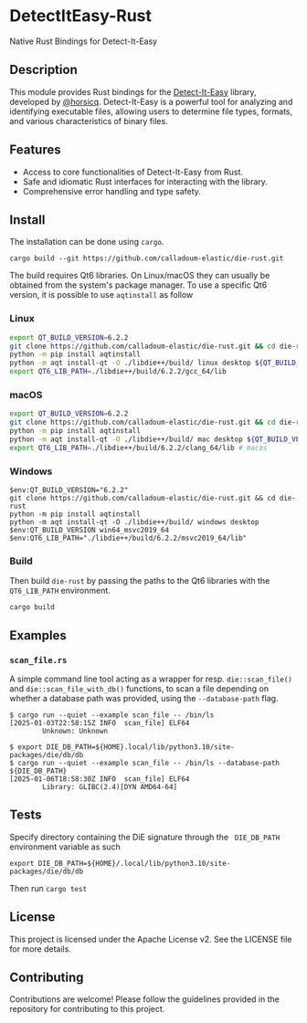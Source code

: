 # DetectItEasy-Rust

Native Rust Bindings for Detect-It-Easy

## Description
This module provides Rust bindings for the [Detect-It-Easy](https://github.com/horsicq/Detect-It-Easy) library, developed by [@horsicq](https://github.com/horsicq). Detect-It-Easy is a powerful tool for analyzing and identifying executable files, allowing users to determine file types, formats, and various characteristics of binary files.

## Features
- Access to core functionalities of Detect-It-Easy from Rust.
- Safe and idiomatic Rust interfaces for interacting with the library.
- Comprehensive error handling and type safety.

## Install

The installation can be done using `cargo`.

```console
cargo build --git https://github.com/calladoum-elastic/die-rust.git
```

The build requires Qt6 libraries. On Linux/macOS they can usually be obtained from the system's package manager.
To use a specific Qt6 version, it is possible to use `aqtinstall` as follow

### Linux

```bash
export QT_BUILD_VERSION=6.2.2
git clone https://github.com/calladoum-elastic/die-rust.git && cd die-rust
python -m pip install aqtinstall
python -m aqt install-qt -O ./libdie++/build/ linux desktop ${QT_BUILD_VERSION} gcc_64
export QT6_LIB_PATH=./libdie++/build/6.2.2/gcc_64/lib
```

### macOS

```bash
export QT_BUILD_VERSION=6.2.2
git clone https://github.com/calladoum-elastic/die-rust.git && cd die-rust
python -m pip install aqtinstall
python -m aqt install-qt -O ./libdie++/build/ mac desktop ${QT_BUILD_VERSION} clang_64
export QT6_LIB_PATH=./libdie++/build/6.2.2/clang_64/lib # macos
```

### Windows

```pwsh
$env:QT_BUILD_VERSION="6.2.2"
git clone https://github.com/calladoum-elastic/die-rust.git && cd die-rust
python -m pip install aqtinstall
python -m aqt install-qt -O ./libdie++/build/ windows desktop $env:QT_BUILD_VERSION win64_msvc2019_64
$env:QT6_LIB_PATH="./libdie++/build/6.2.2/msvc2019_64/lib"
```

### Build

Then build `die-rust` by passing the paths to the Qt6 libraries with the `QT6_LIB_PATH` environment.

```console
cargo build
```


## Examples

### `scan_file.rs`

A simple command line tool acting as a wrapper for resp. `die::scan_file()` and `die::scan_file_with_db()` functions, to scan
a file depending on whether a database path was provided, using the `--database-path` flag.

```console
$ cargo run --quiet --example scan_file -- /bin/ls
[2025-01-03T22:58:15Z INFO  scan_file] ELF64
        Unknown: Unknown

$ export DIE_DB_PATH=${HOME}.local/lib/python3.10/site-packages/die/db/db
$ cargo run --quiet --example scan_file -- /bin/ls --database-path ${DIE_DB_PATH}
[2025-01-06T18:58:30Z INFO  scan_file] ELF64
        Library: GLIBC(2.4)[DYN AMD64-64]
```


## Tests

Specify directory containing the DiE signature through the ` DIE_DB_PATH` environment variable as such

```console
export DIE_DB_PATH=${HOME}/.local/lib/python3.10/site-packages/die/db/db
```

Then run `cargo test`


## License

This project is licensed under the Apache License v2. See the LICENSE file for more details.

## Contributing

Contributions are welcome! Please follow the guidelines provided in the repository for contributing to this project.
